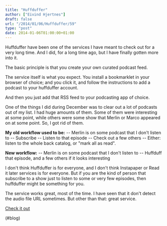 ```yaml
---
title: "Huffduffer"
author: ["Eivind Hjertnes"]
draft: false
url: "/2014/01/06/Huffduffer/59"
type: "post"
date: 2014-01-06T01:00:00+01:00
---
```


Huffduffer have been one of the services I have meant to check out for a
very long time. And I did, for a long time ago, but I have finally
gotten more into it.

The basic principle is that you create your own curated podcast feed.

The service itself is what you expect. You install a bookmarklet in your
browser of choice; and you click it, and follow the instructions to add
a podcast to your huffduffer account.

And then you just add that RSS feed to your podcasting app of choice.

One of the things I did during December was to clear out a lot of
podcasts out of my list. I had huge amounts of them. Some of them were
interesting at some point, while others were some show that Merlin or
Marco appeared on at some point. So, I got rid of them.

**My old workflow used to be:** -- Merlin is on some podcast that I don't
listen to -- Subscribe -- Listen to that episode -- Check out a few
others -- Either: listen to the whole back catalog, or "mark all as
read".

**New workflow:** -- Merlin is on some podcast that I don't listen to --
Huffduff that episode, and a few others if it looks interesting

I don't think Huffduffer is for everyone, and I don't think Instapaper
or Read it later services is for everyone. But if you are the kind of
person that subscribe to a show just to listen to some or very few
episodes, then huffduffer might be something for you.

The service works great, most of the time. I have seen that it don't
detect the audio file URL sometimes. But other than that: great service.

[Check it out](http://huffduffer.com)

(#blog)
